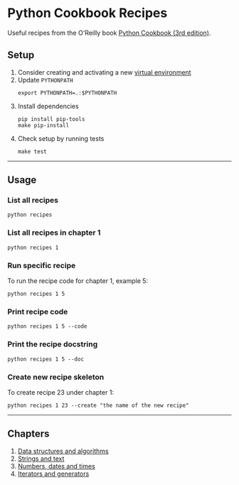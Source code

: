 # Python Cookbook Recipes

Useful recipes from the O'Reilly book [Python Cookbook (3rd edition)](https://www.oreilly.com/library/view/python-cookbook-3rd/9781449357337/).

## Setup

1. Consider creating and activating a new [virtual environment](https://virtualenv.pypa.io/en/latest/)
2. Update `PYTHONPATH`
    ```
    export PYTHONPATH=.:$PYTHONPATH
    ```
3. Install dependencies
    ```
    pip install pip-tools
    make pip-install
    ```
4. Check setup by running tests
    ```
    make test
    ```

---

## Usage

### List all recipes
```
python recipes
```

### List all recipes in chapter 1
```
python recipes 1
```

### Run specific recipe
To run the recipe code for chapter 1, example 5:
```
python recipes 1 5
```

### Print recipe code
```
python recipes 1 5 --code
```

### Print the recipe docstring
```
python recipes 1 5 --doc
```

### Create new recipe skeleton
To create recipe 23 under chapter 1:
```
python recipes 1 23 --create "the name of the new recipe"
```

---

## Chapters
1. [Data structures and algorithms](./recipes/01_data_structures_and_algorithms/)
2. [Strings and text](./recipes/02_strings_and_text/)
3. [Numbers, dates and times](./recipes/03_numbers_dates_and_times/)
4. [Iterators and generators](./recipes/04_iterators_and_generators/)
